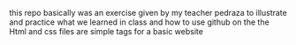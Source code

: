 this repo basically was an exercise given by my teacher pedraza to illustrate and practice what we learned in class and how to use github on the the Html and css files are simple tags for a basic website 
